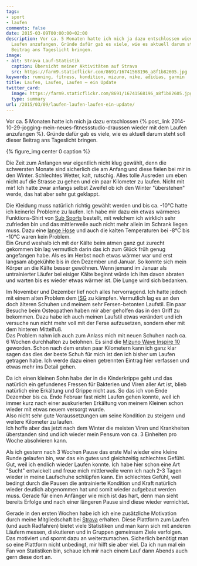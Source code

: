 ```yaml
---
tags:
- sport
- laufen
comments: false
date: 2015-03-09T00:00:00+02:00
description: Vor ca. 5 Monaten hatte ich mich ja dazu entschlossen wieder mit dem
  Laufen anzufangen. Gründe dafür gab es viele, wie es aktuell darum steht soll dieser
  Beitrag ans Tageslicht bringen.
image:
- alt: Strava Lauf-Statistik
  caption: Übersicht meiner Aktivitäten auf Strava
  src: https://farm9.staticflickr.com/8691/16741568196_a8f1b82605.jpg
keywords: running, fitness, kondition, mizuno, nike, adidias, garmin
title: Laufen, Laufen, Laufen – ein Update
twitter_card:
  image: https://farm9.staticflickr.com/8691/16741568196_a8f1b82605.jpg
  type: summary
url: /2015/03/09/laufen-laufen-laufen-ein-update/
---
```


Vor ca. 5 Monaten hatte ich mich ja dazu entschlossen {% post_link 2014-10-29-jogging-mein-neues-fitnessstudio-draussen wieder mit dem Laufen anzufangen %}. Gründe dafür gab es viele, wie es aktuell darum steht soll dieser Beitrag ans Tageslicht bringen.

{% figure_img center 0 caption %}

Die Zeit zum Anfangen war eigentlich nicht klug gewählt, denn die schwersten Monate sind sicherlich die am Anfang und diese fielen bei mir in den Winter. Schlechtes Wetter, kalt, rutschig. Alles tolle Ausreden um eben nicht auf die Strasse zu gehen und ein paar Kilometer zu laufen. Nicht mit mir! Ich hatte zwar anfangs selbst Zweifel ob ich den Winter "überstehen" werde, das hat aber sehr gut geklappt.

Die Kleidung muss natürlich richtig gewählt werden und bis ca. -10°C hatte ich keinerlei Probleme zu laufen. Ich habe mir dazu ein etwas wärmeres Funktions-Shirt von [Sub Sports](http://www.amazon.de/gp/product/B00AO6GSAQ/ref=as_li_tl?ie=UTF8&camp=1638&creative=19454&creativeASIN=B00AO6GSAQ&linkCode=as2&tag=renblo07-21&linkId=7AJQM4QNJOZU3XAU) bestellt, mit welchem ich wirklich sehr zufrieden bin und das mittlerweile auch nicht mehr allein im Schrank liegen muss. Dazu eine [lange Hose](http://www.amazon.de/gp/product/B007CYAAXE/ref=as_li_tl?ie=UTF8&camp=1638&creative=19454&creativeASIN=B007CYAAXE&linkCode=as2&tag=renblo07-21&linkId=BSVI64BF3QEMI2VZ) und auch die kalten Temperaturen bei -8°C bis -10°C waren kein Problem.  
Ein Grund weshalb ich mit der Kälte beim atmen ganz gut zurecht gekommen bin lag vermutlich darin das ich zum Glück früh genug angefangen habe. Als es im Herbst noch etwas wärmer war und erst langsam abgekühlte bis in den Dezember und Januar. So konnte sich mein Körper an die Kälte besser gewöhnen. Wenn jemand im Januar als untrainierter Läufer bei eisiger Kälte beginnt würde ich ihm davon abraten und warten bis es wieder etwas wärmer ist. Die Lunge wird sich bedanken.  

Im November und Dezember lief noch alles hervorragend. Ich hatte jedoch mit einem alten Problem dem [ISG](https://de.wikipedia.org/wiki/Iliosakralgelenk) zu kämpfen. Vermutlich lag es an den doch älteren Schuhen und meinem sehr Fersen-betonten Laufstil. Ein paar Besuche beim Osteopathen haben mir aber geholfen das in den Griff zu bekommen. Dazu habe ich auch meinen Laufstil etwas verändert und ich versuche nun nicht mehr voll mit der Ferse aufzusetzen, sondern eher mit dem hinteren Mittelfuß.  
Das Problem nahm ich auch zum Anlass mich mit neuen Schuhen nach ca. 6 Wochen durchhalten zu belohnen. Es sind die [Mizuno Wave Inspire 10](http://www.amazon.de/s/?_encoding=UTF8&camp=1638&creative=19454&field-keywords=mizuno%20wave%20inspire%2010%20Herren&linkCode=ur2&rh=n%3A16435051%2Ck%3Amizuno%20wave%20inspire%2010%20Herren&site-redirect=de&tag=renblo07-21&url=search-alias%3Dsports&linkId=FA4R7EZ2M7J4MQHY) geworden. Schon nach dem ersten paar Kilometern kann ich ganz klar sagen das dies der beste Schuh für mich ist den ich bisher um Laufen getragen habe. Ich werde dazu einen getrennten Eintrag hier verfassen und etwas mehr ins Detail gehen.

Da ich einen kleinen Sohn habe der in die Kinderkrippe geht und das natürlich ein gefundenes Fressen für Bakterien und Viren aller Art ist, blieb natürlich eine Erkältung und Grippe nicht aus. So das ich von Ende Dezember bis ca. Ende Februar fast nicht Laufen gehen konnte, weil ich immer kurz nach einer auskurierten Erkältung von meinem Kleinen schon wieder mit etwas neuem versorgt wurde.  
Also nicht sehr gute Voraussetzungen um seine Kondition zu steigern und weitere Kilometer zu laufen.  
Ich hoffe aber das jetzt nach dem Winter die meisten Viren und Krankheiten überstanden sind und ich wieder mein Pensum von ca. 3 Einheiten pro Woche absolvieren kann.

Als ich gestern nach 3 Wochen Pause das erste Mal wieder eine kleine Runde gelaufen bin, war das ein gutes und gleichzeitig schlechtes Gefühl. Gut, weil ich endlich wieder Laufen konnte. Ich habe hier schon eine Art "Sucht" entwickelt und freue mich mittlerweile wenn ich nach 2-3 Tagen wieder in meine Laufschuhe schlüpfen kann. Ein schlechtes Gefühl, weil bedingt durch die Pausen die antrainierte Kondition und Kraft natürlich wieder deutlich abgenommen hat und somit wieder aufgebaut werden muss. Gerade für einen Anfänger wie mich ist das hart, denn man sieht bereits Erfolge und nach einer längeren Pause sind diese wieder vernichtet.

Gerade in den ersten Wochen habe ich ich eine zusätzliche Motivation durch meine Mitgliedschaft bei [Strava](http://strava.com) erhalten. Diese Plattform zum Laufen (und auch Radfahren) bietet viele Statistiken und man kann sich mit anderen Läufern messen, diskutieren und in Gruppen gemeinsam Ziele verfolgen. Das motiviert und spornt dazu an weiterzumachen. Sicherlich benötigt man so eine Plattform nicht unbedingt, mir hilft sie aber viel. Da ich nun mal ein Fan von Statistiken bin, schaue ich mir nach einem Lauf dann Abends auch gern diese dort an.
